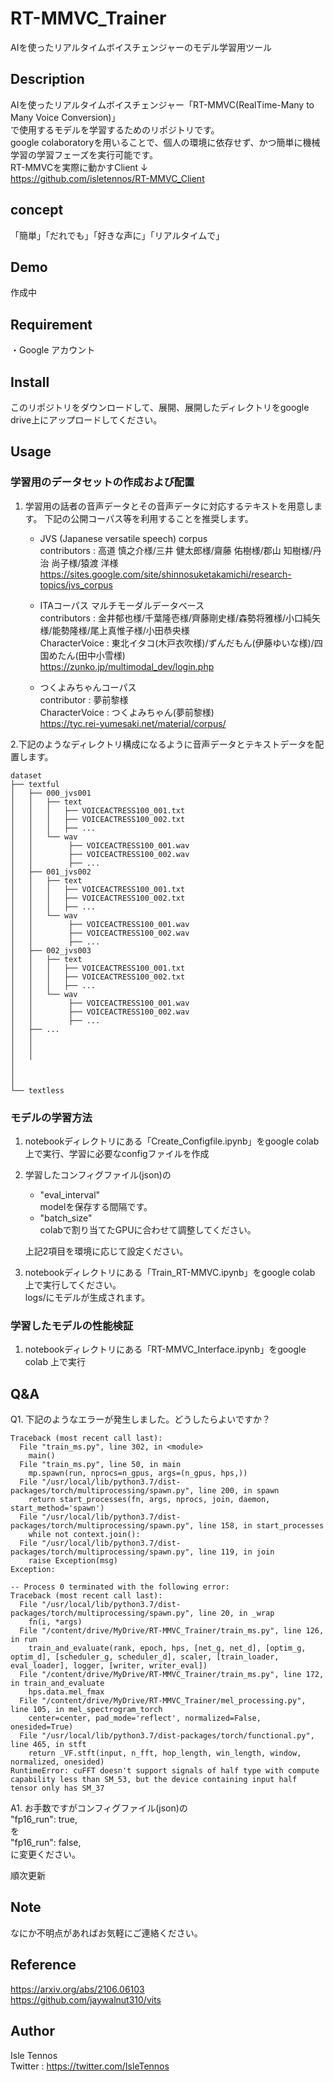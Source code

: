 RT-MMVC_Trainer
====

AIを使ったリアルタイムボイスチェンジャーのモデル学習用ツール

## Description
AIを使ったリアルタイムボイスチェンジャー「RT-MMVC(RealTime-Many to Many Voice Conversion)」  
で使用するモデルを学習するためのリポジトリです。  
google colaboratoryを用いることで、個人の環境に依存せず、かつ簡単に機械学習の学習フェーズを実行可能です。  
RT-MMVCを実際に動かすClient ↓  
https://github.com/isletennos/RT-MMVC_Client
## concept
「簡単」「だれでも」「好きな声に」「リアルタイムで」
## Demo
作成中
## Requirement
・Google アカウント
## Install
このリポジトリをダウンロードして、展開、展開したディレクトリをgoogle drive上にアップロードしてください。
## Usage
### 学習用のデータセットの作成および配置
1. 学習用の話者の音声データとその音声データに対応するテキストを用意します。
    下記の公開コーパス等を利用することを推奨します。
    - JVS (Japanese versatile speech) corpus  
      contributors : 高道 慎之介様/三井 健太郎様/齋藤 佑樹様/郡山 知樹様/丹治 尚子様/猿渡 洋様  
      https://sites.google.com/site/shinnosuketakamichi/research-topics/jvs_corpus  


   	- ITAコーパス マルチモーダルデータベース  
      contributors : 金井郁也様/千葉隆壱様/齊藤剛史様/森勢将雅様/小口純矢様/能勢隆様/尾上真惟子様/小田恭央様  
      CharacterVoice : 東北イタコ(木戸衣吹様)/ずんだもん(伊藤ゆいな様)/四国めたん(田中小雪様)  
      https://zunko.jp/multimodal_dev/login.php  
      
   	- つくよみちゃんコーパス  
      contributor : 夢前黎様  
      CharacterVoice : つくよみちゃん(夢前黎様)  
      https://tyc.rei-yumesaki.net/material/corpus/  

2.下記のようなディレクトリ構成になるように音声データとテキストデータを配置します。
```
dataset
├── textful
│   ├── 000_jvs001
│   │   ├── text
│   │   │   ├── VOICEACTRESS100_001.txt
│   │   │   ├── VOICEACTRESS100_002.txt
│   │   │   ├── ...
│   │   └── wav
│   │        ├── VOICEACTRESS100_001.wav
│   │        ├── VOICEACTRESS100_002.wav
│   │        ├── ...
│   ├── 001_jvs002
│   │   ├── text
│   │   │   ├── VOICEACTRESS100_001.txt
│   │   │   ├── VOICEACTRESS100_002.txt
│   │   │   ├── ...
│   │   └── wav
│   │        ├── VOICEACTRESS100_001.wav
│   │        ├── VOICEACTRESS100_002.wav
│   │        ├── ...
│   ├── 002_jvs003
│   │   ├── text
│   │   │   ├── VOICEACTRESS100_001.txt
│   │   │   ├── VOICEACTRESS100_002.txt
│   │   │   ├── ...
│   │   └── wav
│   │        ├── VOICEACTRESS100_001.wav
│   │        ├── VOICEACTRESS100_002.wav
│   │        ├── ...
│   ├── ...
│   │        
│   │        
│   │        
│ 
│ 
│ 
└── textless
```
### モデルの学習方法
1. notebookディレクトリにある「Create_Configfile.ipynb」をgoogle colab 上で実行、学習に必要なconfigファイルを作成
2. 学習したコンフィグファイル(json)の
 
      - "eval_interval"   
        modelを保存する間隔です。
      - "batch_size"   
        colabで割り当てたGPUに合わせて調整してください。

    上記2項目を環境に応じて設定ください。

3. notebookディレクトリにある「Train_RT-MMVC.ipynb」をgoogle colab 上で実行してください。  
    logs/にモデルが生成されます。
### 学習したモデルの性能検証
1. notebookディレクトリにある「RT-MMVC_Interface.ipynb」をgoogle colab 上で実行
## Q&A
Q1. 下記のようなエラーが発生しました。どうしたらよいですか？  
```
Traceback (most recent call last):
  File "train_ms.py", line 302, in <module>
    main()
  File "train_ms.py", line 50, in main
    mp.spawn(run, nprocs=n_gpus, args=(n_gpus, hps,))
  File "/usr/local/lib/python3.7/dist-packages/torch/multiprocessing/spawn.py", line 200, in spawn
    return start_processes(fn, args, nprocs, join, daemon, start_method='spawn')
  File "/usr/local/lib/python3.7/dist-packages/torch/multiprocessing/spawn.py", line 158, in start_processes
    while not context.join():
  File "/usr/local/lib/python3.7/dist-packages/torch/multiprocessing/spawn.py", line 119, in join
    raise Exception(msg)
Exception: 

-- Process 0 terminated with the following error:
Traceback (most recent call last):
  File "/usr/local/lib/python3.7/dist-packages/torch/multiprocessing/spawn.py", line 20, in _wrap
    fn(i, *args)
  File "/content/drive/MyDrive/RT-MMVC_Trainer/train_ms.py", line 126, in run
    train_and_evaluate(rank, epoch, hps, [net_g, net_d], [optim_g, optim_d], [scheduler_g, scheduler_d], scaler, [train_loader, eval_loader], logger, [writer, writer_eval])
  File "/content/drive/MyDrive/RT-MMVC_Trainer/train_ms.py", line 172, in train_and_evaluate
    hps.data.mel_fmax
  File "/content/drive/MyDrive/RT-MMVC_Trainer/mel_processing.py", line 105, in mel_spectrogram_torch
    center=center, pad_mode='reflect', normalized=False, onesided=True)
  File "/usr/local/lib/python3.7/dist-packages/torch/functional.py", line 465, in stft
    return _VF.stft(input, n_fft, hop_length, win_length, window, normalized, onesided)
RuntimeError: cuFFT doesn't support signals of half type with compute capability less than SM_53, but the device containing input half tensor only has SM_37
```
A1. お手数ですがコンフィグファイル(json)の  
"fp16_run": true,  
を  
"fp16_run": false,  
に変更ください。


順次更新
## Note
なにか不明点があればお気軽にご連絡ください。
## Reference
https://arxiv.org/abs/2106.06103  
https://github.com/jaywalnut310/vits
## Author
Isle Tennos  
Twitter : https://twitter.com/IsleTennos

